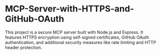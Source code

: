 # MCP-Server-with-HTTPS-and-GitHub-OAuth
This project is a secure MCP server built with Node.js and Express. It features HTTPS encryption using self-signed certificates, GitHub OAuth authentication, and additional security measures like rate limiting and HTTP header protection.
